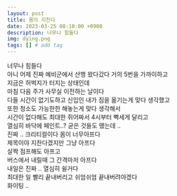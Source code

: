 ```yaml
---
layout: post
title: 몸이 지친다
date: 2023-03-25 08:10:00 +0900
description: 너무나 힘들다
img: dying.png
tags: [] # add tag
---
```

너무나 힘들다 <br>
아니 어제 진짜 예비군에서 산행 왔다갔다 거의 5번을 가까이하고 <br>
지금은 허벅지가 터지는 상태인데<br>
마침 다음 주가 사무실 이전하는 날이다<br> 
다들 시간이 없기도하고 신입인 내가 짐을 옮기는게 맞다 생각했고 <br>
또한 청소도 가능한한 해놓는게 맞다 생각해서<br>
시간이 없다해도 최대한 쥐어짜서 4시부터 빡세게 달리고 <br>
열심히 바닥에 페인트..? 굳은 것들도 뗐는데 ..<br>
진짜 .. 크리티컬이다 몸이 너무아프다<br>
제목이야 지찬다겠지만 그냥 아프다<br>
살짝 점프해도 아프고 <br>
버스에서 내릴때 그 간격마저 아프다<br>
내일은 진짜 .. 열심히 쉴거다<br>
최대한 일 빨리 끝내버리고 쉬엄쉬엄 끝내버려야겠다<br>
화이팅 .. 


